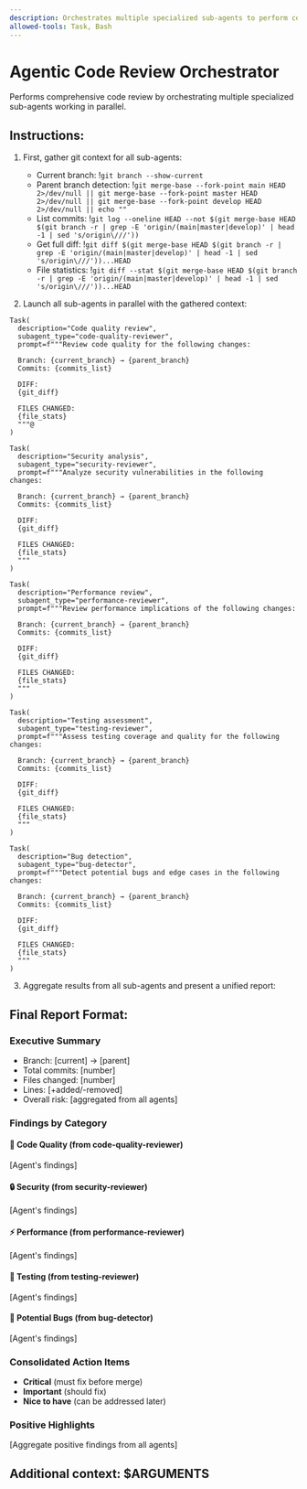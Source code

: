 ```yaml
---
description: Orchestrates multiple specialized sub-agents to perform comprehensive parallel code review
allowed-tools: Task, Bash
---
```


# Agentic Code Review Orchestrator

Performs comprehensive code review by orchestrating multiple specialized sub-agents working in parallel.

## Instructions:

1. First, gather git context for all sub-agents:
   - Current branch: !`git branch --show-current`
   - Parent branch detection: !`git merge-base --fork-point main HEAD 2>/dev/null || git merge-base --fork-point master HEAD 2>/dev/null || git merge-base --fork-point develop HEAD 2>/dev/null || echo ""`
   - List commits: !`git log --oneline HEAD --not $(git merge-base HEAD $(git branch -r | grep -E 'origin/(main|master|develop)' | head -1 | sed 's/origin\///'))`
   - Get full diff: !`git diff $(git merge-base HEAD $(git branch -r | grep -E 'origin/(main|master|develop)' | head -1 | sed 's/origin\///'))...HEAD`
   - File statistics: !`git diff --stat $(git merge-base HEAD $(git branch -r | grep -E 'origin/(main|master|develop)' | head -1 | sed 's/origin\///'))...HEAD`

2. Launch all sub-agents in parallel with the gathered context:

```
Task(
  description="Code quality review",
  subagent_type="code-quality-reviewer",
  prompt=f"""Review code quality for the following changes:
  
  Branch: {current_branch} → {parent_branch}
  Commits: {commits_list}
  
  DIFF:
  {git_diff}
  
  FILES CHANGED:
  {file_stats}
  """@
)

Task(
  description="Security analysis",
  subagent_type="security-reviewer", 
  prompt=f"""Analyze security vulnerabilities in the following changes:
  
  Branch: {current_branch} → {parent_branch}
  Commits: {commits_list}
  
  DIFF:
  {git_diff}
  
  FILES CHANGED:
  {file_stats}
  """
)

Task(
  description="Performance review",
  subagent_type="performance-reviewer",
  prompt=f"""Review performance implications of the following changes:
  
  Branch: {current_branch} → {parent_branch}
  Commits: {commits_list}
  
  DIFF:
  {git_diff}
  
  FILES CHANGED:
  {file_stats}
  """
)

Task(
  description="Testing assessment",
  subagent_type="testing-reviewer",
  prompt=f"""Assess testing coverage and quality for the following changes:
  
  Branch: {current_branch} → {parent_branch}
  Commits: {commits_list}
  
  DIFF:
  {git_diff}
  
  FILES CHANGED:
  {file_stats}
  """
)

Task(
  description="Bug detection",
  subagent_type="bug-detector",
  prompt=f"""Detect potential bugs and edge cases in the following changes:
  
  Branch: {current_branch} → {parent_branch}
  Commits: {commits_list}
  
  DIFF:
  {git_diff}
  
  FILES CHANGED:
  {file_stats}
  """
)
```

3. Aggregate results from all sub-agents and present a unified report:

## Final Report Format:

### Executive Summary
- Branch: [current] → [parent]
- Total commits: [number]
- Files changed: [number]
- Lines: [+added/-removed]
- Overall risk: [aggregated from all agents]

### Findings by Category

#### 🎨 Code Quality (from code-quality-reviewer)
[Agent's findings]

#### 🔒 Security (from security-reviewer)
[Agent's findings]

#### ⚡ Performance (from performance-reviewer)
[Agent's findings]

#### 🧪 Testing (from testing-reviewer)
[Agent's findings]

#### 🐛 Potential Bugs (from bug-detector)
[Agent's findings]

### Consolidated Action Items
- **Critical** (must fix before merge)
- **Important** (should fix)
- **Nice to have** (can be addressed later)

### Positive Highlights
[Aggregate positive findings from all agents]

## Additional context: $ARGUMENTS